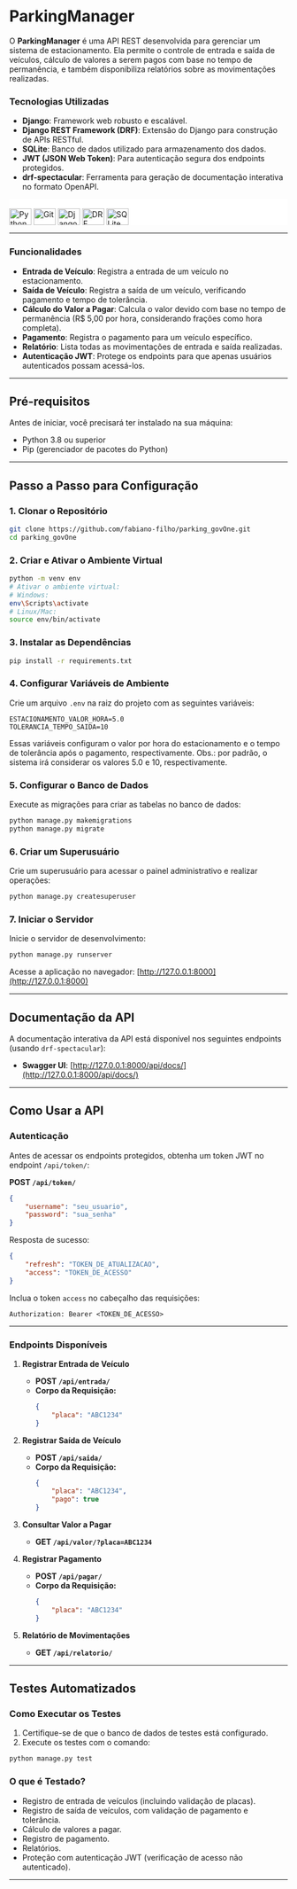 # **ParkingManager**

O **ParkingManager** é uma API REST desenvolvida para gerenciar um sistema de estacionamento. Ela permite o controle de entrada e saída de veículos, cálculo de valores a serem pagos com base no tempo de permanência, e também disponibiliza relatórios sobre as movimentações realizadas.

### **Tecnologias Utilizadas**

-   **Django**: Framework web robusto e escalável.
-   **Django REST Framework (DRF)**: Extensão do Django para construção de APIs RESTful.
-   **SQLite**: Banco de dados utilizado para armazenamento dos dados.
-   **JWT (JSON Web Token)**: Para autenticação segura dos endpoints protegidos.
-   **drf-spectacular**: Ferramenta para geração de documentação interativa no formato OpenAPI.
  
<div style="display: inline_block; background-color: white"><br>
  <img align="center" alt="Python" height="30" width="40" src="https://cdn.jsdelivr.net/gh/devicons/devicon/icons/python/python-original.svg" />
  <img align="center" alt="Git" height="30" width="40" src="https://cdn.jsdelivr.net/gh/devicons/devicon/icons/git/git-original.svg" />
  <img style="background: white" align="center" alt="Django" height="30" width="40" src="https://cdn.jsdelivr.net/gh/devicons/devicon/icons/django/django-plain.svg" />         
  <img style="background: white" align="center" alt="DRF" height="30" width="40" src="https://cdn.jsdelivr.net/gh/devicons/devicon@latest/icons/djangorest/djangorest-original.svg" /> 
  <img style="background: white" align="center" alt="SQLite" height="30" width="40" src="https://cdn.jsdelivr.net/gh/devicons/devicon@latest/icons/sqlite/sqlite-original.svg" /> 
</div>

---

### **Funcionalidades**

-   **Entrada de Veículo**: Registra a entrada de um veículo no estacionamento.
-   **Saída de Veículo**: Registra a saída de um veículo, verificando pagamento e tempo de tolerância.
-   **Cálculo do Valor a Pagar**: Calcula o valor devido com base no tempo de permanência (R$ 5,00 por hora, considerando frações como hora completa).
-   **Pagamento**: Registra o pagamento para um veículo específico.
-   **Relatório**: Lista todas as movimentações de entrada e saída realizadas.
-   **Autenticação JWT**: Protege os endpoints para que apenas usuários autenticados possam acessá-los.

---

## **Pré-requisitos**

Antes de iniciar, você precisará ter instalado na sua máquina:

-   Python 3.8 ou superior
-   Pip (gerenciador de pacotes do Python)

---

## **Passo a Passo para Configuração**

### **1. Clonar o Repositório**

```bash
git clone https://github.com/fabiano-filho/parking_govOne.git
cd parking_govOne
```

### **2. Criar e Ativar o Ambiente Virtual**

```bash
python -m venv env
# Ativar o ambiente virtual:
# Windows:
env\Scripts\activate
# Linux/Mac:
source env/bin/activate
```

### **3. Instalar as Dependências**

```bash
pip install -r requirements.txt
```

### **4. Configurar Variáveis de Ambiente**

Crie um arquivo `.env` na raiz do projeto com as seguintes variáveis:

```
ESTACIONAMENTO_VALOR_HORA=5.0
TOLERANCIA_TEMPO_SAIDA=10
```

Essas variáveis configuram o valor por hora do estacionamento e o tempo de tolerância após o pagamento, respectivamente.
Obs.: por padrão, o sistema irá considerar os valores 5.0 e 10, respectivamente.

### **5. Configurar o Banco de Dados**

Execute as migrações para criar as tabelas no banco de dados:

```bash
python manage.py makemigrations
python manage.py migrate
```

### **6. Criar um Superusuário**

Crie um superusuário para acessar o painel administrativo e realizar operações:

```bash
python manage.py createsuperuser
```

### **7. Iniciar o Servidor**

Inicie o servidor de desenvolvimento:

```bash
python manage.py runserver
```

Acesse a aplicação no navegador: [http://127.0.0.1:8000](http://127.0.0.1:8000)

---

## **Documentação da API**

A documentação interativa da API está disponível nos seguintes endpoints (usando `drf-spectacular`):

-   **Swagger UI**: [http://127.0.0.1:8000/api/docs/](http://127.0.0.1:8000/api/docs/)

---

## **Como Usar a API**

### **Autenticação**

Antes de acessar os endpoints protegidos, obtenha um token JWT no endpoint `/api/token/`:

**POST `/api/token/`**

```json
{
    "username": "seu_usuario",
    "password": "sua_senha"
}
```

Resposta de sucesso:

```json
{
    "refresh": "TOKEN_DE_ATUALIZACAO",
    "access": "TOKEN_DE_ACESSO"
}
```

Inclua o token `access` no cabeçalho das requisições:

```
Authorization: Bearer <TOKEN_DE_ACESSO>
```

---

### **Endpoints Disponíveis**

1. **Registrar Entrada de Veículo**

    - **POST `/api/entrada/`**
    - **Corpo da Requisição:**
        ```json
        {
            "placa": "ABC1234"
        }
        ```

2. **Registrar Saída de Veículo**

    - **POST `/api/saida/`**
    - **Corpo da Requisição:**
        ```json
        {
            "placa": "ABC1234",
            "pago": true
        }
        ```

3. **Consultar Valor a Pagar**

    - **GET `/api/valor/?placa=ABC1234`**

4. **Registrar Pagamento**

    - **POST `/api/pagar/`**
    - **Corpo da Requisição:**
        ```json
        {
            "placa": "ABC1234"
        }
        ```

5. **Relatório de Movimentações**
    - **GET `/api/relatorio/`**

---

## **Testes Automatizados**

### **Como Executar os Testes**

1. Certifique-se de que o banco de dados de testes está configurado.
2. Execute os testes com o comando:

```bash
python manage.py test
```

### **O que é Testado?**

-   Registro de entrada de veículos (incluindo validação de placas).
-   Registro de saída de veículos, com validação de pagamento e tolerância.
-   Cálculo de valores a pagar.
-   Registro de pagamento.
-   Relatórios.
-   Proteção com autenticação JWT (verificação de acesso não autenticado).

---
